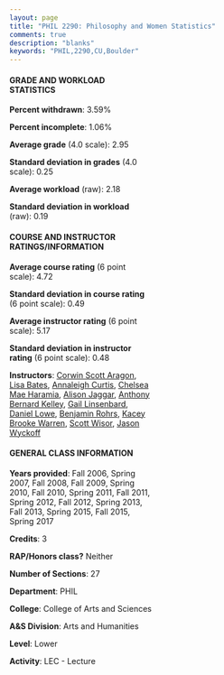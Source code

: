 ```yaml
---
layout: page
title: "PHIL 2290: Philosophy and Women Statistics"
comments: true
description: "blanks"
keywords: "PHIL,2290,CU,Boulder"
---
```

<head>
<script src="https://ajax.googleapis.com/ajax/libs/jquery/2.1.3/jquery.min.js"></script>
<script src="https://dl.dropboxusercontent.com/s/pc42nxpaw1ea4o9/highcharts.js?dl=0"></script>
<!-- <script src="../assets/js/highcharts.js"></script> -->
<style type="text/css">@font-face {
	font-family: "Bebas Neue";
	src: url(https://www.filehosting.org/file/details/544349/BebasNeue Regular.otf) format("opentype");
	}
	h1.Bebas { 
		font-family: "Bebas Neue", Verdana, Tahoma;
	}
</style>
</head>
<body>
	<div id="container" style="float: right; width: 45%; height: 88%; margin-left: 2.5%; margin-right: 2.5%;"></div>
	<script language="JavaScript">
		$(document).ready(function() {
		var chart = {type: 'column'};
		var title = {text: 'Grade Distribution'};
		var xAxis = {categories: ['A','B','C','D','F'],crosshair: true};
		var yAxis = {min: 0,title: {text: 'Percentage'}};
		var tooltip = {headerFormat: '<center><b><span style="font-size:20px">{point.key}</span></b></center>',
		               pointFormat: '<td style="padding:0"><b>{point.y:.1f}%</b></td>',
		               footerFormat: '</table>',shared: true,useHTML: true};
		var plotOptions = {column: {pointPadding: 0.0,borderWidth: 0}};  
		var credits = {enabled: false};var series= [{name: 'Percent',data: [32.41,43.73,16.35,3.02,4.49,]}];
		var json = {};
		json.chart = chart;
		json.title = title;
		json.tooltip = tooltip;
		json.xAxis = xAxis;
		json.yAxis = yAxis;  
		json.series = series;
		json.plotOptions = plotOptions;  
		json.credits = credits;
		$('#container').highcharts(json);
	});
	</script>
</body>
			   
#### GRADE AND WORKLOAD STATISTICS

**Percent withdrawn**: 3.59%

**Percent incomplete**: 1.06%

**Average grade** (4.0 scale): 2.95

**Standard deviation in grades** (4.0 scale): 0.25

**Average workload** (raw): 2.18

**Standard deviation in workload** (raw): 0.19

#### COURSE AND INSTRUCTOR RATINGS/INFORMATION

**Average course rating** (6 point scale): 4.72

**Standard deviation in course rating** (6 point scale): 0.49

**Average instructor rating** (6 point scale): 5.17

**Standard deviation in instructor rating** (6 point scale): 0.48

**Instructors**: <a href='../../instructors/Corwin_Scott_Aragon'>Corwin Scott Aragon</a>, <a href='../../instructors/Lisa_Bates'>Lisa Bates</a>, <a href='../../instructors/Annaleigh_Curtis'>Annaleigh Curtis</a>, <a href='../../instructors/Chelsea_Mae_Haramia'>Chelsea Mae Haramia</a>, <a href='../../instructors/Alison_Jaggar'>Alison Jaggar</a>, <a href='../../instructors/Anthony_Bernard_Kelley'>Anthony Bernard Kelley</a>, <a href='../../instructors/Gail_Linsenbard'>Gail Linsenbard</a>, <a href='../../instructors/Daniel_Lowe'>Daniel Lowe</a>, <a href='../../instructors/Benjamin_Rohrs'>Benjamin Rohrs</a>, <a href='../../instructors/Kacey_Brooke_Warren'>Kacey Brooke Warren</a>, <a href='../../instructors/Scott_Wisor'>Scott Wisor</a>, <a href='../../instructors/Jason_Wyckoff'>Jason Wyckoff</a>

#### GENERAL CLASS INFORMATION

**Years provided**: Fall 2006, Spring 2007, Fall 2008, Fall 2009, Spring 2010, Fall 2010, Spring 2011, Fall 2011, Spring 2012, Fall 2012, Spring 2013, Fall 2013, Spring 2015, Fall 2015, Spring 2017

**Credits**: 3

**RAP/Honors class?** Neither

**Number of Sections**: 27

**Department**: PHIL

**College**: College of Arts and Sciences

**A&S Division**: Arts and Humanities

**Level**: Lower

**Activity**: LEC - Lecture
